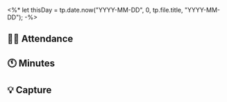 <%*
let thisDay = tp.date.now("YYYY-MM-DD", 0, tp.file.title, "YYYY-MM-DD");
-%>
## 👨‍💼 Attendance
## 🕚 Minutes
## 💡 Capture